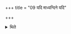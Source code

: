 +++
title = "09 यदि माध्यन्दिने यदि"

+++

<details><summary>थिते</summary>

9. If (the pressing stone is broken) at the midday press. ing, (or) at the third pressing, they sing the same (Sāman). before the Pavamana (lauds).  
</details>
